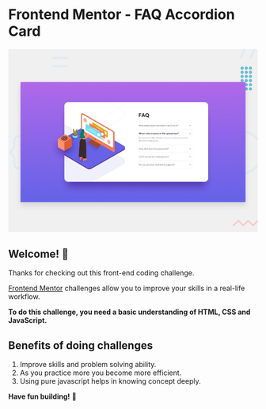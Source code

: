 # Frontend Mentor - FAQ Accordion Card

![Design preview for the FAQ Accordion Card coding challenge](./design/desktop-preview.jpg)

## Welcome! 👋

Thanks for checking out this front-end coding challenge.

[Frontend Mentor](https://www.frontendmentor.io) challenges allow you to improve your skills in a real-life workflow.

**To do this challenge, you need a basic understanding of HTML, CSS and JavaScript.**

## Benefits of doing challenges

1. Improve skills and problem solving ability.
2. As you practice more you become more efficient.
3. Using pure javascript helps in knowing concept deeply.

**Have fun building!** 🚀
